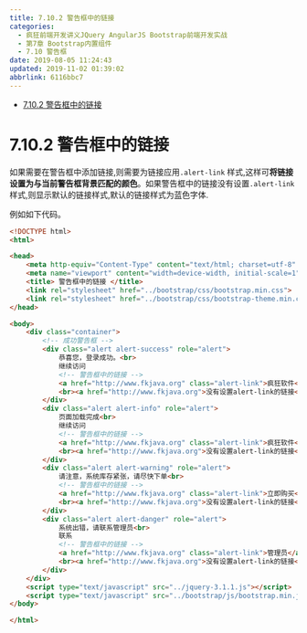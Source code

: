 ```yaml
---
title: 7.10.2 警告框中的链接
categories: 
  - 疯狂前端开发讲义JQuery AngularJS Bootstrap前端开发实战
  - 第7章 Bootstrap内置组件
  - 7.10 警告框
date: 2019-08-05 11:24:43
updated: 2019-11-02 01:39:02
abbrlink: 6116bbc7
---
```

- [7.10.2 警告框中的链接](/ReadingNotes/6116bbc7/#7-10-2-警告框中的链接)

<!--more-->
<script src="https://cdn.bootcss.com/jquery/3.4.0/jquery.slim.min.js"></script>
<script>$(document).ready(function () {$(".post-body > ul:nth-child(1)").hide();});</script>

<!--end-->
<!--SSTStart-->
# 7.10.2 警告框中的链接 #
如果需要在警告框中添加链接,则需要为链接应用`.alert-link` 样式,这样可**将链接设置为与当前警告框背景匹配的颜色**。如果警告框中的链接没有设置`.alert-link` 样式,则显示默认的链接样式,默认的链接样式为蓝色字体.
<!--SSTStop-->
例如如下代码。
```html
<!DOCTYPE html>
<html>

<head>
	<meta http-equiv="Content-Type" content="text/html; charset=utf-8" />
	<meta name="viewport" content="width=device-width, initial-scale=1">
	<title> 警告框中的链接 </title>
	<link rel="stylesheet" href="../bootstrap/css/bootstrap.min.css">
	<link rel="stylesheet" href="../bootstrap/css/bootstrap-theme.min.css">
</head>

<body>
	<div class="container">
		<!-- 成功警告框 -->
		<div class="alert alert-success" role="alert">
			恭喜您，登录成功。<br>
			继续访问
			<!-- 警告框中的链接 -->
			<a href="http://www.fkjava.org" class="alert-link">疯狂软件</a>
			<br><a href="http://www.fkjava.org">没有设置alert-link的链接</a>
		</div>
		<div class="alert alert-info" role="alert">
			页面加载完成<br>
			继续访问
			<!-- 警告框中的链接 -->
			<a href="http://www.fkjava.org" class="alert-link">疯狂软件</a>
			<br><a href="http://www.fkjava.org">没有设置alert-link的链接</a>
		</div>
		<div class="alert alert-warning" role="alert">
			请注意，系统库存紧张，请尽快下单<br>
			<!-- 警告框中的链接 -->
			<a href="http://www.fkjava.org" class="alert-link">立即购买</a>
			<br><a href="http://www.fkjava.org">没有设置alert-link的链接</a>
		</div>
		<div class="alert alert-danger" role="alert">
			系统出错，请联系管理员<br>
			联系
			<!-- 警告框中的链接 -->
			<a href="http://www.fkjava.org" class="alert-link">管理员</a>
			<br><a href="http://www.fkjava.org">没有设置alert-link的链接</a>
		</div>
	</div>
	<script type="text/javascript" src="../jquery-3.1.1.js"></script>
	<script type="text/javascript" src="../bootstrap/js/bootstrap.min.js"></script>
</body>

</html>
```

